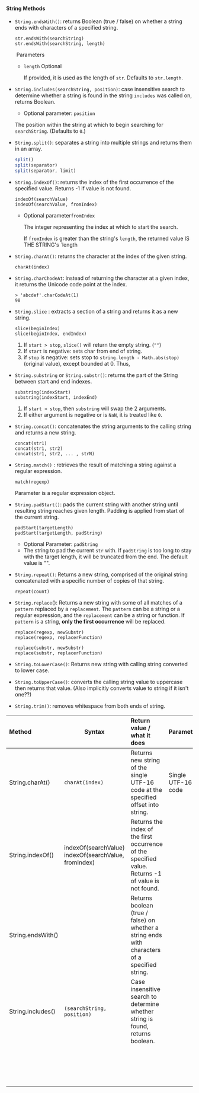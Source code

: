 #### String Methods

- `String.endsWith()`: returns Boolean (true  / false) on whether a string ends with characters of a specified string. 

  ```
  str.endsWith(searchString)
  str.endsWith(searchString, length) 
  ```

  ​     Parameters

  - `length` Optional

    If provided, it is used as the length of `str`. Defaults to `str.length`.

- `String.includes(searchString, position)`: case insensitive search to determine whether a string is found in the string `includes` was called on, returns Boolean. 

  - Optional parameter: `position`

  The position within the string at which to begin searching for `searchString`. (Defaults to `0`.)

- `String.split()`: separates a string into multiple strings and returns them in an array. 

  ```js
  split()
  split(separator)
  split(separator, limit)
  ```

- `String.indexOf()`: returns the index of the first occurrence of the specified value. Returns -1 if value is not found.

  ```
  indexOf(searchValue)
  indexOf(searchValue, fromIndex)
  ```

  - Optional parameter`fromIndex` 

    The integer representing the index at which to start the search. 

    If `fromIndex` is greater than the string's `length`, the returned value IS THE STRING's `length

- `String.charAt()`: returns the character at the index of the given string.  

  ```
  charAt(index)
  ```

- `String.charChodeAt`: instead of returning the character at a given index, it returns the Unicode code point at the index. 

  ```terminal
  > 'abcdef'.charCodeAt(1)
  98
  ```

- `String.slice` : extracts a section of a string and returns it as a new string. 

  ```
  slice(beginIndex)
  slice(beginIndex, endIndex)
  ```

  1. If `start > stop`, `slice()` will return the empty string. (`""`)
  2. If `start` is negative: sets char from end of string. 
  3. if `stop` is negative: sets stop to `string.length - Math.abs(stop)` (original value), except bounded at 0. Thus, 

- `String.substring` or `String.substr()`: returns the part of the String between start and end indexes. 

  ```
  substring(indexStart)
  substring(indexStart, indexEnd)
  ```

  1. If `start > stop`, then `substring` will swap the 2 arguments.
  2. If either argument is negative or is `NaN`, it is treated like `0`. 

- `String.concat()`: concatenates the string arguments to the calling string and returns a new string. 

  ```
  concat(str1)
  concat(str1, str2)
  concat(str1, str2, ... , strN)
  ```

- `String.match()` : retrieves the result of matching a string against a regular expression. 

  ```
  match(regexp)
  ```

  Parameter is a regular expression object. 

- `String.padStart()`: pads the current string with another string until resulting string reaches given length. Padding is applied from start of the current string. 

  ```
  padStart(targetLength)
  padStart(targetLength, padString)
  ```

  - Optional Parameter: `padString`
  - The string to pad the current `str` with. If `padString` is too long to stay with the target length, it will be truncated from   the end. The default value is "". 

- `String.repeat()`: Returns a new string, comprised of the original string concatenated with a specific number of copies of that string. 

  ```
  repeat(count)
  ```

- `String.replace`(): Returns a new string with some of all matches of a `pattern` replaced by a `replacement`. The `pattern` can be a string or a regular expression, and the `replacement` can be a string or function. If `pattern` is a string, **only the first occurrence** will be replaced. 

  ```
  replace(regexp, newSubstr)
  replace(regexp, replacerFunction)
  
  replace(substr, newSubstr)
  replace(substr, replacerFunction)
  ```

- `String.toLowerCase()`: Returns new string with calling string converted to lower case. 

- `String.toUpperCase()`: converts the calling string value to uppercase then returns that value. (Also implicitly converts value to string if it isn't one??)

- `String.trim()`: removes whitespace from both ends of string.





| Method            | Syntax                                               | Return value / what it does                                  | Parameters         | Optional Parameter                                           |
| :---------------- | ---------------------------------------------------- | :----------------------------------------------------------- | ------------------ | ------------------------------------------------------------ |
| String.charAt()   | `charAt(index)`                                      | Returns new string of the single UTF-16 code at the specified offset into string. | Single UTF-16 code |                                                              |
| String.indexOf()  | indexOf(searchValue) indexOf(searchValue, fromIndex) | Returns the index of the first occurrence of the specified value. Returns -1 of value is not found. |                    | `fromIndex`: index to start search. If it's greater than string's `length`, the returned value is string's `length`. |
| String.endsWith() |                                                      | Returns boolean (true  / false) on whether a string ends with characters of a specified string. |                    | `position`:The position within the string at which to begin searching for `searchString`. (Defaults to `0`.) |
| String.includes() | `(searchString, position)`                           | Case insensitive search to determine whether string is found, returns boolean. |                    | `position` to begin searching for the `searchString`. Defaults to 0. |
|                   |                                                      |                                                              |                    |                                                              |
|                   |                                                      |                                                              |                    |                                                              |
|                   |                                                      |                                                              |                    |                                                              |
|                   |                                                      |                                                              |                    |                                                              |
|                   |                                                      |                                                              |                    |                                                              |
|                   |                                                      |                                                              |                    |                                                              |
|                   |                                                      |                                                              |                    |                                                              |
|                   |                                                      |                                                              |                    |                                                              |
|                   |                                                      |                                                              |                    |                                                              |
|                   |                                                      |                                                              |                    |                                                              |
|                   |                                                      |                                                              |                    |                                                              |
|                   |                                                      |                                                              |                    |                                                              |
|                   |                                                      |                                                              |                    |                                                              |
|                   |                                                      |                                                              |                    |                                                              |
|                   |                                                      |                                                              |                    |                                                              |
|                   |                                                      |                                                              |                    |                                                              |
|                   |                                                      |                                                              |                    |                                                              |
|                   |                                                      |                                                              |                    |                                                              |

